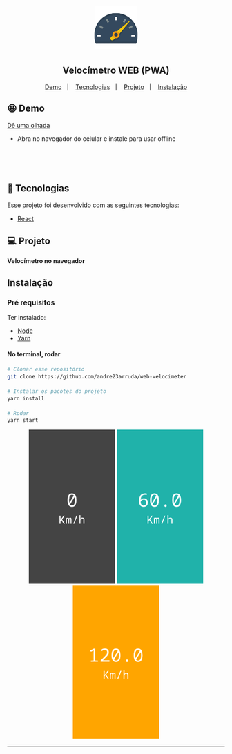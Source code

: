 <h1 align="center">
    <img alt="Velocímetro WEB" src="./.github/icon.png" width="100px" />
</h1>

<h2 align="center">
  Velocímetro WEB (PWA)
</h2>

<p align="center">
  <a href="#-demo">Demo</a>&nbsp;&nbsp;&nbsp;|&nbsp;&nbsp;&nbsp;
  <a href="#-tecnologias">Tecnologias</a>&nbsp;&nbsp;&nbsp;|&nbsp;&nbsp;&nbsp;
  <a href="#-projeto">Projeto</a>&nbsp;&nbsp;&nbsp;|&nbsp;&nbsp;&nbsp;
  <a href="#instalação">Instalação</a>
</p>

## 😀 Demo
<a href="https://andrearruda-velocimeter.vercel.app">Dê uma olhada</a>
- Abra no navegador do celular e instale para usar offline
<br/>
<br/>
<br/>

## 🚀 Tecnologias
Esse projeto foi desenvolvido com as seguintes tecnologias:

- [React](https://reactjs.org)

## 💻 Projeto
**Velocímetro no navegador**

## Instalação
### Pré requisitos
Ter instalado:
- [Node](https://nodejs.org/en/download/)
- [Yarn](https://classic.yarnpkg.com/en/docs/install/)

#### No terminal, rodar
```sh
# Clonar esse repositório
git clone https://github.com/andre23arruda/web-velocimeter

# Instalar os pacotes do projeto
yarn install

# Rodar
yarn start
```

<div align="center">
    <img alt="Speed 0" title="Speed 0" src=".github/screen_1.png" width="200px" />
    <img alt="Speed 60" title="Speed 60" src=".github/screen_2.png" width="200px" />
    <img alt="Speed 120" title="Speed 120" src=".github/screen_3.png" width="200px" />
</div>
<hr>
